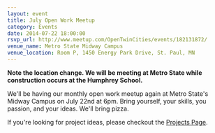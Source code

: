 ```yaml
---
layout: event 
title: July Open Work Meetup
category: Events
date: 2014-07-22 18:00:00
rsvp_url: http://www.meetup.com/OpenTwinCities/events/182131872/ 
venue_name: Metro State Midway Campus 
venue_location: Room P, 1450 Energy Park Drive, St. Paul, MN 
---
```


**Note the location change. We will be meeting at Metro State while construction occurs at the Humphrey School.**

We'll be having our monthly open work meetup again at Metro State's Midway Campus on
July 22nd at 6pm. Bring yourself, your skills, you passion, and your ideas.
We'll bring pizza.

If you're looking for project ideas, please checkout the
[Projects Page](/projects).
